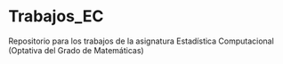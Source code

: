 # Trabajos_EC
Repositorio para los trabajos de la asignatura Estadística Computacional (Optativa del Grado de Matemáticas) 
